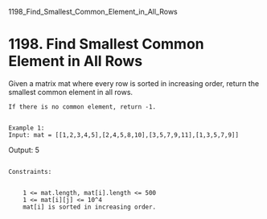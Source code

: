 1198_Find_Smallest_Common_Element_in_All_Rows
# 1198. Find Smallest Common Element in All Rows

Given a matrix mat where every row is sorted in increasing
        order, return the smallest common element in all rows.

    If there is no common element, return -1.

     
    Example 1:
    Input: mat = [[1,2,3,4,5],[2,4,5,8,10],[3,5,7,9,11],[1,3,5,7,9]]
Output: 5

     
    Constraints:

    
        1 <= mat.length, mat[i].length <= 500
        1 <= mat[i][j] <= 10^4
        mat[i] is sorted in increasing order.